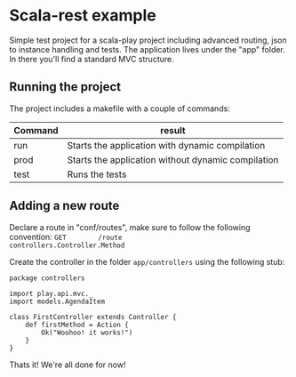 # Scala-rest example
Simple test project for a scala-play project including advanced routing, json to instance handling and tests.
The application lives under the "app" folder. In there you'll find a standard MVC structure.

## Running the project
The project includes a makefile with a couple of commands:

| Command | result |
|--------|--------|
|run| Starts the application with dynamic compilation|
|prod| Starts the application without dynamic compilation|
|test| Runs the tests|

## Adding a new route
Declare a route in "conf/routes", make sure to follow the following convention:
`GET		/route				controllers.Controller.Method`


Create the controller in the folder `app/controllers` using the following stub:

```$xslt
package controllers

import play.api.mvc._
import models.AgendaItem

class FirstController extends Controller {
    def firstMethod = Action {
        Ok("Woohoo! it works!")
    }
}

```

Thats it! We're all done for now!


